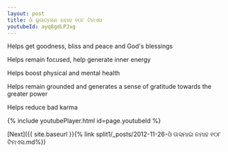 ```yaml
---
layout: post
title: ଓଁ ଭୂତାତ୍ମନେ ନମାହ ୧୦୮ ଟିମଏସ
youtubeId: ayq8gdLPJxg
---
```

 
 
Helps get goodness, bliss and peace and God's blessings
 
Helps remain focused, help generate inner energy 
 
Helps boost physical and mental health 
 
Helps remain grounded and generates a sense of gratitude towards the greater power 
 
Helps reduce bad karma
 
 
 
 


{% include youtubePlayer.html id=page.youtubeId %}
 
[Next]({{ site.baseurl }}{% link  split1/_posts/2012-11-26-ଓଁ ତାସମାଇ ନମାହ ୧୦୮ ଟିମଏସ.md%})
 
